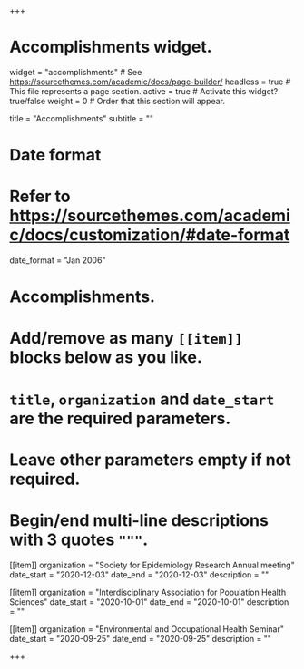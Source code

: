 +++
# Accomplishments widget.
widget = "accomplishments"  # See https://sourcethemes.com/academic/docs/page-builder/
headless = true  # This file represents a page section.
active = true  # Activate this widget? true/false
weight = 0  # Order that this section will appear.

title = "Accomplish&shy;ments"
subtitle = ""

# Date format
#   Refer to https://sourcethemes.com/academic/docs/customization/#date-format
date_format = "Jan 2006"

# Accomplishments.
#   Add/remove as many `[[item]]` blocks below as you like.
#   `title`, `organization` and `date_start` are the required parameters.
#   Leave other parameters empty if not required.
#   Begin/end multi-line descriptions with 3 quotes `"""`.

[[item]]
  organization = "Society for Epidemiology Research Annual meeting"
  date_start = "2020-12-03"
  date_end = "2020-12-03"
  description = ""

[[item]]
  organization = "Interdisciplinary Association for Population Health Sciences"
  date_start = "2020-10-01"
  date_end = "2020-10-01"
  description = ""
  
[[item]]
  organization = "Environmental and Occupational Health Seminar"
  date_start = "2020-09-25"
  date_end = "2020-09-25"
  description = ""

+++
